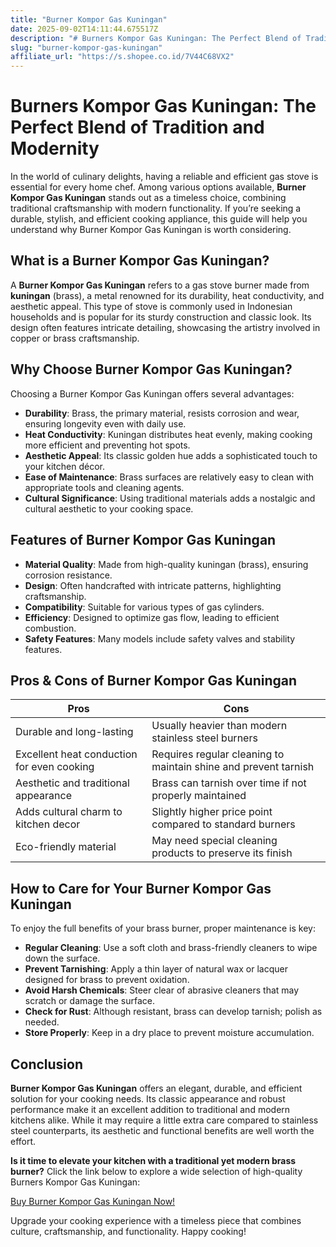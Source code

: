 ```yaml
---
title: "Burner Kompor Gas Kuningan"
date: 2025-09-02T14:11:44.675517Z
description: "# Burners Kompor Gas Kuningan: The Perfect Blend of Tradition and Modernity..."
slug: "burner-kompor-gas-kuningan"
affiliate_url: "https://s.shopee.co.id/7V44C68VX2"
---
```

# Burners Kompor Gas Kuningan: The Perfect Blend of Tradition and Modernity

In the world of culinary delights, having a reliable and efficient gas stove is essential for every home chef. Among various options available, **Burner Kompor Gas Kuningan** stands out as a timeless choice, combining traditional craftsmanship with modern functionality. If you’re seeking a durable, stylish, and efficient cooking appliance, this guide will help you understand why Burner Kompor Gas Kuningan is worth considering.

## What is a Burner Kompor Gas Kuningan?

A **Burner Kompor Gas Kuningan** refers to a gas stove burner made from **kuningan** (brass), a metal renowned for its durability, heat conductivity, and aesthetic appeal. This type of stove is commonly used in Indonesian households and is popular for its sturdy construction and classic look. Its design often features intricate detailing, showcasing the artistry involved in copper or brass craftsmanship.

## Why Choose Burner Kompor Gas Kuningan?

Choosing a Burner Kompor Gas Kuningan offers several advantages:

- **Durability**: Brass, the primary material, resists corrosion and wear, ensuring longevity even with daily use.
- **Heat Conductivity**: Kuningan distributes heat evenly, making cooking more efficient and preventing hot spots.
- **Aesthetic Appeal**: Its classic golden hue adds a sophisticated touch to your kitchen décor.
- **Ease of Maintenance**: Brass surfaces are relatively easy to clean with appropriate tools and cleaning agents.
- **Cultural Significance**: Using traditional materials adds a nostalgic and cultural aesthetic to your cooking space.

## Features of Burner Kompor Gas Kuningan

- **Material Quality**: Made from high-quality kuningan (brass), ensuring corrosion resistance.
- **Design**: Often handcrafted with intricate patterns, highlighting craftsmanship.
- **Compatibility**: Suitable for various types of gas cylinders.
- **Efficiency**: Designed to optimize gas flow, leading to efficient combustion.
- **Safety Features**: Many models include safety valves and stability features.

## Pros & Cons of Burner Kompor Gas Kuningan

| **Pros** | **Cons** |
|--------------|--------------|
| Durable and long-lasting | Usually heavier than modern stainless steel burners |
| Excellent heat conduction for even cooking | Requires regular cleaning to maintain shine and prevent tarnish |
| Aesthetic and traditional appearance | Brass can tarnish over time if not properly maintained |
| Adds cultural charm to kitchen decor | Slightly higher price point compared to standard burners |
| Eco-friendly material | May need special cleaning products to preserve its finish |

## How to Care for Your Burner Kompor Gas Kuningan

To enjoy the full benefits of your brass burner, proper maintenance is key:

- **Regular Cleaning**: Use a soft cloth and brass-friendly cleaners to wipe down the surface.
- **Prevent Tarnishing**: Apply a thin layer of natural wax or lacquer designed for brass to prevent oxidation.
- **Avoid Harsh Chemicals**: Steer clear of abrasive cleaners that may scratch or damage the surface.
- **Check for Rust**: Although resistant, brass can develop tarnish; polish as needed.
- **Store Properly**: Keep in a dry place to prevent moisture accumulation.

## Conclusion

**Burner Kompor Gas Kuningan** offers an elegant, durable, and efficient solution for your cooking needs. Its classic appearance and robust performance make it an excellent addition to traditional and modern kitchens alike. While it may require a little extra care compared to stainless steel counterparts, its aesthetic and functional benefits are well worth the effort.

**Is it time to elevate your kitchen with a traditional yet modern brass burner?** Click the link below to explore a wide selection of high-quality Burners Kompor Gas Kuningan:

[Buy Burner Kompor Gas Kuningan Now!](https://s.shopee.co.id/7V44C68VX2)

Upgrade your cooking experience with a timeless piece that combines culture, craftsmanship, and functionality. Happy cooking!